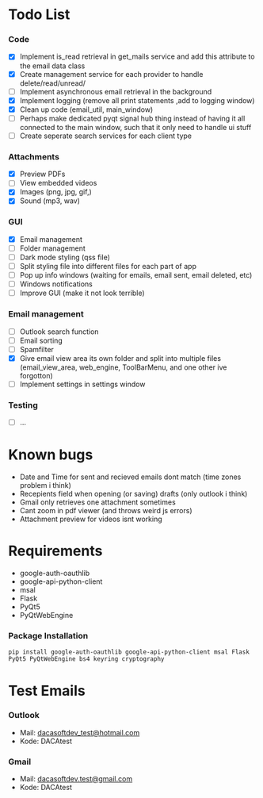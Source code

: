 # Todo List

### Code
- [x] Implement is_read retrieval in get_mails service and add this attribute to the email data class
- [x] Create management service for each provider to handle delete/read/unread/
- [ ] Implement asynchronous email retrieval in the background
- [x] Implement logging (remove all print statements ,add to logging window)
- [x] Clean up code (email_util, main_window)
- [ ] Perhaps make dedicated pyqt signal hub thing instead of having it all connected to the main window, such that it only need to handle ui stuff
- [ ] Create seperate search services for each client type

### Attachments
- [x] Preview PDFs
- [ ] View embedded videos
- [x] Images (png, jpg, gif,)
- [x] Sound (mp3, wav)

### GUI
- [x] Email management
- [ ] Folder management
- [ ] Dark mode styling (qss file)
- [ ] Split styling file into different files for each part of app
- [ ] Pop up info windows (waiting for emails, email sent, email deleted, etc)
- [ ] Windows notifications
- [ ] Improve GUI (make it not look terrible)

### Email management
- [ ] Outlook search function
- [ ] Email sorting
- [ ] Spamfilter
- [x] Give email view area its own folder and split into multiple files (email_view_area, web_engine, ToolBarMenu, and one other ive forgotton)
- [ ] Implement settings in settings window

### Testing
- [ ] ...

# Known bugs
- Date and Time for sent and recieved emails dont match (time zones problem i think)
- Recepients field when opening (or saving) drafts (only outlook i think)
- Gmail only retrieves one attachment sometimes
- Cant zoom in pdf viewer (and throws weird js errors)
- Attachment preview for videos isnt working

# Requirements
- google-auth-oauthlib
- google-api-python-client
- msal
- Flask
- PyQt5
- PyQtWebEngine

### Package Installation
```
pip install google-auth-oauthlib google-api-python-client msal Flask PyQt5 PyQtWebEngine bs4 keyring cryptography
```

# Test Emails
### Outlook
- Mail: dacasoftdev_test@hotmail.com
- Kode: DACAtest
### Gmail
- Mail: dacasoftdev.test@gmail.com
- Kode: DACAtest
